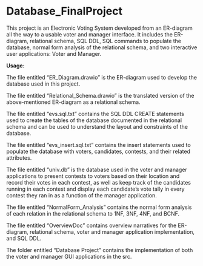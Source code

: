 # Database_FinalProject
This project is an Electronic Voting System developed from an ER-diagram all the way to a usable voter and manager interface. It includes the ER-diagram, relational schema, SQL DDL, SQL commands to populate the database, normal form analysis of the relational schema, and two interactive user applications: Voter and Manager. 

**Usage:**

The file entitled “ER_Diagram.drawio” is the ER-diagram used to develop the database used in this project. 

The file entitled “Relational_Schema.drawio” is the translated version of the above-mentioned ER-diagram as a relational schema. 

The file entitled “evs.sql.txt” contains the SQL DDL CREATE statements used to create the tables of the database documented in the relational schema and can be used to understand the layout and constraints of the database.

The file entitled “evs_insert.sql.txt” contains the insert statements used to populate the database with voters, candidates, contests, and their related attributes. 

The file entitled “univ.db” is the database used in the voter and manager applications to present contests to voters based on their location and record their votes in each contest, as well as keep track of the candidates running in each contest and display each candidate’s vote tally in every contest they ran in as a function of the manager application. 

The file entitled “NormalForm_Analysis” contains the normal form analysis of each relation in the relational schema to 1NF, 3NF, 4NF, and BCNF. 

The file entitled “OverviewDoc” contains overview narratives for the ER-diagram, relational schema, voter and manager application implementation, and SQL DDL. 

The folder entitled “Database Project” contains the implementation of both the voter and manager GUI applications in the src. 
